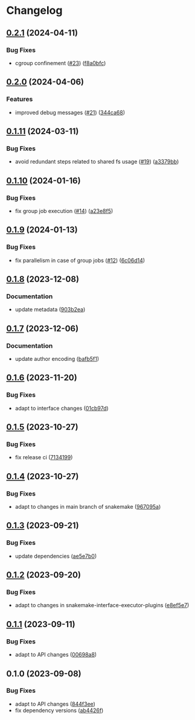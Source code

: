 # Changelog

## [0.2.1](https://github.com/snakemake/snakemake-executor-plugin-slurm-jobstep/compare/v0.2.0...v0.2.1) (2024-04-11)


### Bug Fixes

* cgroup confinement ([#23](https://github.com/snakemake/snakemake-executor-plugin-slurm-jobstep/issues/23)) ([f8a0bfc](https://github.com/snakemake/snakemake-executor-plugin-slurm-jobstep/commit/f8a0bfc3d44ff818a99b3f935c58360f485def97))

## [0.2.0](https://github.com/snakemake/snakemake-executor-plugin-slurm-jobstep/compare/v0.1.11...v0.2.0) (2024-04-06)


### Features

* improved debug messages ([#21](https://github.com/snakemake/snakemake-executor-plugin-slurm-jobstep/issues/21)) ([344ca68](https://github.com/snakemake/snakemake-executor-plugin-slurm-jobstep/commit/344ca68a23e3bb3703a83738163f88df144fac82))

## [0.1.11](https://github.com/snakemake/snakemake-executor-plugin-slurm-jobstep/compare/v0.1.10...v0.1.11) (2024-03-11)


### Bug Fixes

* avoid redundant steps related to shared fs usage ([#19](https://github.com/snakemake/snakemake-executor-plugin-slurm-jobstep/issues/19)) ([a3379bb](https://github.com/snakemake/snakemake-executor-plugin-slurm-jobstep/commit/a3379bb76933703f77fae13d2a850eef053bc396))

## [0.1.10](https://github.com/snakemake/snakemake-executor-plugin-slurm-jobstep/compare/v0.1.9...v0.1.10) (2024-01-16)


### Bug Fixes

* fix group job execution ([#14](https://github.com/snakemake/snakemake-executor-plugin-slurm-jobstep/issues/14)) ([a23e8f5](https://github.com/snakemake/snakemake-executor-plugin-slurm-jobstep/commit/a23e8f5bfe53a6d0db93025761faa3d61b112865))

## [0.1.9](https://github.com/snakemake/snakemake-executor-plugin-slurm-jobstep/compare/v0.1.8...v0.1.9) (2024-01-13)


### Bug Fixes

* fix parallelism in case of group jobs ([#12](https://github.com/snakemake/snakemake-executor-plugin-slurm-jobstep/issues/12)) ([6c06d14](https://github.com/snakemake/snakemake-executor-plugin-slurm-jobstep/commit/6c06d14078d1c9a1e002b1d9643fc9d3a9c056d1))

## [0.1.8](https://github.com/snakemake/snakemake-executor-plugin-slurm-jobstep/compare/v0.1.7...v0.1.8) (2023-12-08)


### Documentation

* update metadata ([903b2ea](https://github.com/snakemake/snakemake-executor-plugin-slurm-jobstep/commit/903b2eaf89f3091d47f981250fe759aa976de3cb))

## [0.1.7](https://github.com/snakemake/snakemake-executor-plugin-slurm-jobstep/compare/v0.1.6...v0.1.7) (2023-12-06)


### Documentation

* update author encoding ([bafb5f1](https://github.com/snakemake/snakemake-executor-plugin-slurm-jobstep/commit/bafb5f1153ab66c35261572d17217803207c28f4))

## [0.1.6](https://github.com/snakemake/snakemake-executor-plugin-slurm-jobstep/compare/v0.1.5...v0.1.6) (2023-11-20)


### Bug Fixes

* adapt to interface changes ([01cb97d](https://github.com/snakemake/snakemake-executor-plugin-slurm-jobstep/commit/01cb97dc253ffb4d803477c73b89a8f2f0ab0e14))

## [0.1.5](https://github.com/snakemake/snakemake-executor-plugin-slurm-jobstep/compare/v0.1.4...v0.1.5) (2023-10-27)


### Bug Fixes

* fix release ci ([7134199](https://github.com/snakemake/snakemake-executor-plugin-slurm-jobstep/commit/7134199cb61d34268af5bd43a17c41ba4aa6d24e))

## [0.1.4](https://github.com/snakemake/snakemake-executor-plugin-slurm-jobstep/compare/v0.1.3...v0.1.4) (2023-10-27)


### Bug Fixes

* adapt to changes in main branch of snakemake ([967095a](https://github.com/snakemake/snakemake-executor-plugin-slurm-jobstep/commit/967095a05e1e82759608a9d9570714c6bb46c82b))

## [0.1.3](https://github.com/snakemake/snakemake-executor-plugin-slurm-jobstep/compare/v0.1.2...v0.1.3) (2023-09-21)


### Bug Fixes

* update dependencies ([ae5e7b0](https://github.com/snakemake/snakemake-executor-plugin-slurm-jobstep/commit/ae5e7b07c46569a8ecabada42ead97b8e991a8c7))

## [0.1.2](https://github.com/snakemake/snakemake-executor-plugin-slurm-jobstep/compare/v0.1.1...v0.1.2) (2023-09-20)


### Bug Fixes

* adapt to changes in snakemake-interface-executor-plugins ([e8ef5e7](https://github.com/snakemake/snakemake-executor-plugin-slurm-jobstep/commit/e8ef5e74b09806a2b916da86a6bccf9469b17b36))

## [0.1.1](https://github.com/snakemake/snakemake-executor-plugin-slurm-jobstep/compare/v0.1.0...v0.1.1) (2023-09-11)


### Bug Fixes

* adapt to API changes ([00698a8](https://github.com/snakemake/snakemake-executor-plugin-slurm-jobstep/commit/00698a8548db27034da3dd9dee5fd67f32656042))

## 0.1.0 (2023-09-08)


### Bug Fixes

* adapt to API changes ([844f3ee](https://github.com/snakemake/snakemake-executor-plugin-slurm-jobstep/commit/844f3ee68b54d9ec1eb5e6ef7395171851d912d8))
* fix dependency versions ([ab4426f](https://github.com/snakemake/snakemake-executor-plugin-slurm-jobstep/commit/ab4426f3d0fe6a0a82c1985737ea1da093f5dd9e))
